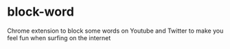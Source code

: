 # block-word
Chrome extension to block some words on Youtube and Twitter to make you feel fun when surfing on the internet
